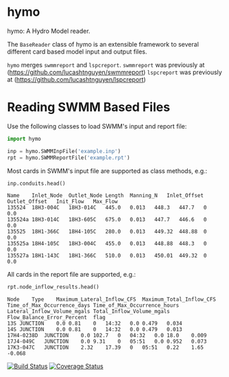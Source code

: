 # hymo
hymo: A Hydro Model reader.

The `BaseReader` class of hymo is an extensible framework to
several different card based model input and output files.


`hymo` merges `swmmreport` and `lspcreport`.
`swmmreport` was previously at (https://github.com/lucashtnguyen/swmmreport)
`lspcreport` was previously at (https://github.com/lucashtnguyen/lspcreport)

# Reading SWMM Based Files

Use the following classes to load SWMM's input and report file: 
```python
import hymo

inp = hymo.SWMMInpFile('example.inp')
rpt = hymo.SWMMReportFile('example.rpt')
```

Most cards in SWMM's input file are supported as class methods, e.g.:
```python
inp.conduits.head()
```
```
Name	Inlet_Node	Outlet_Node	Length	Manning_N	Inlet_Offset	Outlet_Offset	Init_Flow	Max_Flow
135524	18H3-004C	18H3-014C	445.0	0.013	448.3	447.7	0	0.0
135524a	18H3-014C	18H3-605C	675.0	0.013	447.7	446.6	0	0.0
135525	18H1-366C	18H4-105C	280.0	0.013	449.32	448.88	0	0.0
135525a	18H4-105C	18H3-004C	455.0	0.013	448.88	448.3	0	0.0
135527a	18H1-143C	18H1-366C	510.0	0.013	450.01	449.32	0	0.0
```

All cards in the report file are supported, e.g.:
```python
rpt.node_inflow_results.head()
```
```
Node	Type	Maximum_Lateral_Inflow_CFS	Maximum_Total_Inflow_CFS	Time_of_Max_Occurrence_days	Time_of_Max_Occurrence_hours	Lateral_Inflow_Volume_mgals	Total_Inflow_Volume_mgals	Flow_Balance_Error_Percent	flag
13S	JUNCTION	0.0	0.81	0	14:32	0.0	0.479	0.034	
14S	JUNCTION	0.0	0.81	0	14:32	0.0	0.479	0.013	
17H4-0238D	JUNCTION	0.0	102.7	0	04:32	0.0	18.0	0.009	
17J4-049C	JUNCTION	0.0	9.31	0	05:51	0.0	0.952	0.073	
17K3-047C	JUNCTION	2.32	17.39	0	05:51	0.22	1.65	-0.068	

```

[![Build Status](https://travis-ci.org/lucashtnguyen/hymo.svg?branch=master)](https://travis-ci.org/lucashtnguyen/hymo)
[![Coverage Status](https://coveralls.io/repos/lucashtnguyen/hymo/badge.svg?branch=master)](https://coveralls.io/r/lucashtnguyen/hymo?branch=master)